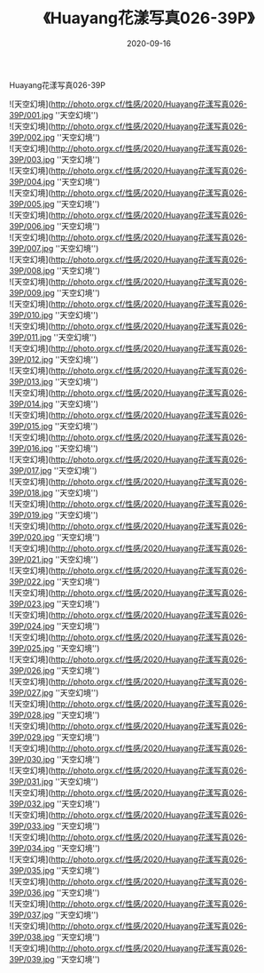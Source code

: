 ﻿---
layout: post
title:  《Huayang花漾写真026-39P》
date:   2020-09-16
image: http://photo.orgx.cf/性感/2020/Huayang花漾写真026-39P/000.jpg
categories: [美女, 性感, 泳衣]
---

Huayang花漾写真026-39P



![天空幻境](http://photo.orgx.cf/性感/2020/Huayang花漾写真026-39P/001.jpg ''天空幻境'') <br>
![天空幻境](http://photo.orgx.cf/性感/2020/Huayang花漾写真026-39P/002.jpg ''天空幻境'') <br>
![天空幻境](http://photo.orgx.cf/性感/2020/Huayang花漾写真026-39P/003.jpg ''天空幻境'') <br>
![天空幻境](http://photo.orgx.cf/性感/2020/Huayang花漾写真026-39P/004.jpg ''天空幻境'') <br>
![天空幻境](http://photo.orgx.cf/性感/2020/Huayang花漾写真026-39P/005.jpg ''天空幻境'') <br>
![天空幻境](http://photo.orgx.cf/性感/2020/Huayang花漾写真026-39P/006.jpg ''天空幻境'') <br>
![天空幻境](http://photo.orgx.cf/性感/2020/Huayang花漾写真026-39P/007.jpg ''天空幻境'') <br>
![天空幻境](http://photo.orgx.cf/性感/2020/Huayang花漾写真026-39P/008.jpg ''天空幻境'') <br>
![天空幻境](http://photo.orgx.cf/性感/2020/Huayang花漾写真026-39P/009.jpg ''天空幻境'') <br>
![天空幻境](http://photo.orgx.cf/性感/2020/Huayang花漾写真026-39P/010.jpg ''天空幻境'') <br>
![天空幻境](http://photo.orgx.cf/性感/2020/Huayang花漾写真026-39P/011.jpg ''天空幻境'') <br>
![天空幻境](http://photo.orgx.cf/性感/2020/Huayang花漾写真026-39P/012.jpg ''天空幻境'') <br>
![天空幻境](http://photo.orgx.cf/性感/2020/Huayang花漾写真026-39P/013.jpg ''天空幻境'') <br>
![天空幻境](http://photo.orgx.cf/性感/2020/Huayang花漾写真026-39P/014.jpg ''天空幻境'') <br>
![天空幻境](http://photo.orgx.cf/性感/2020/Huayang花漾写真026-39P/015.jpg ''天空幻境'') <br>
![天空幻境](http://photo.orgx.cf/性感/2020/Huayang花漾写真026-39P/016.jpg ''天空幻境'') <br>
![天空幻境](http://photo.orgx.cf/性感/2020/Huayang花漾写真026-39P/017.jpg ''天空幻境'') <br>
![天空幻境](http://photo.orgx.cf/性感/2020/Huayang花漾写真026-39P/018.jpg ''天空幻境'') <br>
![天空幻境](http://photo.orgx.cf/性感/2020/Huayang花漾写真026-39P/019.jpg ''天空幻境'') <br>
![天空幻境](http://photo.orgx.cf/性感/2020/Huayang花漾写真026-39P/020.jpg ''天空幻境'') <br>
![天空幻境](http://photo.orgx.cf/性感/2020/Huayang花漾写真026-39P/021.jpg ''天空幻境'') <br>
![天空幻境](http://photo.orgx.cf/性感/2020/Huayang花漾写真026-39P/022.jpg ''天空幻境'') <br>
![天空幻境](http://photo.orgx.cf/性感/2020/Huayang花漾写真026-39P/023.jpg ''天空幻境'') <br>
![天空幻境](http://photo.orgx.cf/性感/2020/Huayang花漾写真026-39P/024.jpg ''天空幻境'') <br>
![天空幻境](http://photo.orgx.cf/性感/2020/Huayang花漾写真026-39P/025.jpg ''天空幻境'') <br>
![天空幻境](http://photo.orgx.cf/性感/2020/Huayang花漾写真026-39P/026.jpg ''天空幻境'') <br>
![天空幻境](http://photo.orgx.cf/性感/2020/Huayang花漾写真026-39P/027.jpg ''天空幻境'') <br>
![天空幻境](http://photo.orgx.cf/性感/2020/Huayang花漾写真026-39P/028.jpg ''天空幻境'') <br>
![天空幻境](http://photo.orgx.cf/性感/2020/Huayang花漾写真026-39P/029.jpg ''天空幻境'') <br>
![天空幻境](http://photo.orgx.cf/性感/2020/Huayang花漾写真026-39P/030.jpg ''天空幻境'') <br>
![天空幻境](http://photo.orgx.cf/性感/2020/Huayang花漾写真026-39P/031.jpg ''天空幻境'') <br>
![天空幻境](http://photo.orgx.cf/性感/2020/Huayang花漾写真026-39P/032.jpg ''天空幻境'') <br>
![天空幻境](http://photo.orgx.cf/性感/2020/Huayang花漾写真026-39P/033.jpg ''天空幻境'') <br>
![天空幻境](http://photo.orgx.cf/性感/2020/Huayang花漾写真026-39P/034.jpg ''天空幻境'') <br>
![天空幻境](http://photo.orgx.cf/性感/2020/Huayang花漾写真026-39P/035.jpg ''天空幻境'') <br>
![天空幻境](http://photo.orgx.cf/性感/2020/Huayang花漾写真026-39P/036.jpg ''天空幻境'') <br>
![天空幻境](http://photo.orgx.cf/性感/2020/Huayang花漾写真026-39P/037.jpg ''天空幻境'') <br>
![天空幻境](http://photo.orgx.cf/性感/2020/Huayang花漾写真026-39P/038.jpg ''天空幻境'') <br>
![天空幻境](http://photo.orgx.cf/性感/2020/Huayang花漾写真026-39P/039.jpg ''天空幻境'') <br>